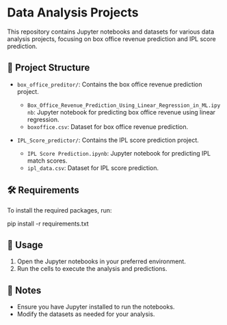 # Data Analysis Projects

This repository contains Jupyter notebooks and datasets for various data analysis projects, focusing on box office revenue prediction and IPL score prediction.

## 📁 Project Structure

- `box_office_preditor/`: Contains the box office revenue prediction project.
  - `Box_Office_Revenue_Prediction_Using_Linear_Regression_in_ML.ipynb`: Jupyter notebook for predicting box office revenue using linear regression.
  - `boxoffice.csv`: Dataset for box office revenue prediction.

- `IPL_Score_predictor/`: Contains the IPL score prediction project.
  - `IPL Score Prediction.ipynb`: Jupyter notebook for predicting IPL match scores.
  - `ipl_data.csv`: Dataset for IPL score prediction.

## 🛠️ Requirements

To install the required packages, run:

pip install -r requirements.txt

## 🚀 Usage

1. Open the Jupyter notebooks in your preferred environment.
2. Run the cells to execute the analysis and predictions.

## 📄 Notes

- Ensure you have Jupyter installed to run the notebooks.
- Modify the datasets as needed for your analysis.
